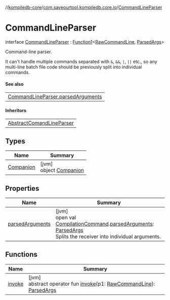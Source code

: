 //[kompiledb-core](../../../index.md)/[com.saveourtool.kompiledb.core.io](../index.md)/[CommandLineParser](index.md)

# CommandLineParser

interface [CommandLineParser](index.md) : [Function1](https://kotlinlang.org/api/latest/jvm/stdlib/kotlin/-function1/index.html)&lt;[RawCommandLine](../index.md#1075615255%2FClasslikes%2F-937334835), [ParsedArgs](../index.md#1743527040%2FClasslikes%2F-937334835)&gt; 

Command-line parser.

It can't handle multiple commands separated with `&`, `&&`, `|`, `||` etc., so any multi-line batch file code should be previously split into individual commands.

#### See also

| |
|---|
| [CommandLineParser.parsedArguments](parsed-arguments.md) |

#### Inheritors

| |
|---|
| [AbstractComandLineParser](../../com.saveourtool.kompiledb.core.io.parsers/-abstract-comand-line-parser/index.md) |

## Types

| Name | Summary |
|---|---|
| [Companion](-companion/index.md) | [jvm]<br>object [Companion](-companion/index.md) |

## Properties

| Name | Summary |
|---|---|
| [parsedArguments](parsed-arguments.md) | [jvm]<br>open val [CompilationCommand](../../com.saveourtool.kompiledb.core/-compilation-command/index.md).[parsedArguments](parsed-arguments.md): [ParsedArgs](../index.md#1743527040%2FClasslikes%2F-937334835)<br>Splits the receiver into individual arguments. |

## Functions

| Name | Summary |
|---|---|
| [invoke](index.md#98273987%2FFunctions%2F-937334835) | [jvm]<br>abstract operator fun [invoke](index.md#98273987%2FFunctions%2F-937334835)(p1: [RawCommandLine](../index.md#1075615255%2FClasslikes%2F-937334835)): [ParsedArgs](../index.md#1743527040%2FClasslikes%2F-937334835) |
